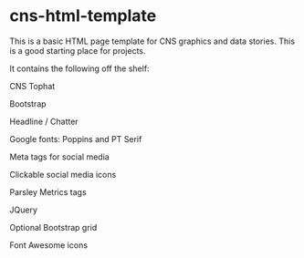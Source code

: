 # cns-html-template

This is a basic HTML page template for CNS graphics and data stories. This is a good starting place for projects.

It contains the following off the shelf:

CNS Tophat

Bootstrap

Headline / Chatter

Google fonts: Poppins and PT Serif

Meta tags for social media

Clickable social media icons

Parsley Metrics tags

JQuery

Optional Bootstrap grid

Font Awesome icons

